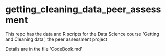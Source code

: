 getting_cleaning_data_peer_assessment
=====================================

This repo has the data and R scripts for the Data Science course 'Getting and Cleaning data', the peer assessment project

Details are in the file 'CodeBook.md'



